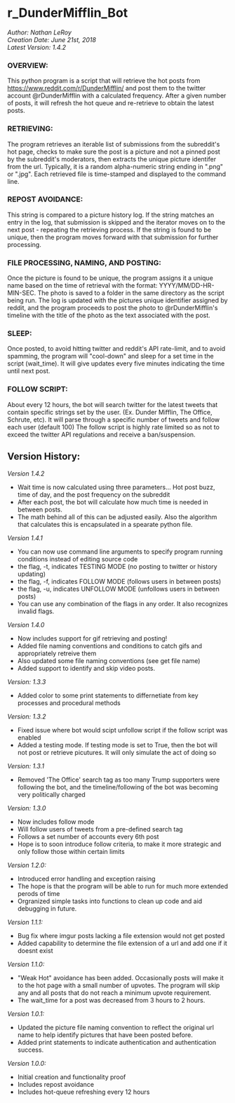 r_DunderMifflin_Bot
======
*Author: Nathan LeRoy*  
*Creation Date: June 21st, 2018*  
*Latest Version: 1.4.2*  


### OVERVIEW:
This python program is a script that will retrieve the hot posts from https://www.reddit.com/r/DunderMifflin/ and post them to the twitter account @rDunderMifflin with a calculated frequency. After a given number of posts, it will refresh the hot queue and re-retrieve to obtain the latest posts.

### RETRIEVING:
The program retrieves an iterable list of submissions from the subreddit's hot page, checks to make sure the post is a picture and not a pinned post by the subreddit's moderators, then extracts the unique picture identifer from the url. Typically, it is a random alpha-numeric string ending in ".png" or ".jpg". Each retrieved file is time-stamped and displayed to the command line.

### REPOST AVOIDANCE:
This string is compared to a picture history log. If the string matches an entry in the log, that submission is skipped and the iterator moves on to the next post - repeating the retrieving process. If the string is found to be unique, then the program moves forward with that submission for further processing.


### FILE PROCESSING, NAMING, AND POSTING:
Once the picture is found to be unique, the program assigns it a unique name based on the time of retrieval with the format:
YYYY/MM/DD-HR-MIN-SEC. The photo is saved to a folder in the same directory as the script being run. The log is updated with the pictures unique identifier assigned by reddit, and the program proceeds to post the photo to @rDunderMifflin's timeline with the title of the photo as the text associated with the post.

### SLEEP:
Once posted, to avoid hitting twitter and reddit's API rate-limit, and to avoid spamming, the program will "cool-down" and sleep for a set time in the script (wait_time). It will give updates every five minutes indicating the time until next post.

### FOLLOW SCRIPT:
About every 12 hours, the bot will search twitter for the latest tweets that contain specific strings set by the user. (Ex. Dunder Mifflin, The Office, Schrute, etc). It will parse through a specific number of tweets and follow each user (default 100)
The follow script is highly rate limited so as not to exceed the twitter API regulations and receive a ban/suspension.


Version History:
------
*Version 1.4.2*
  - Wait time is now calculated using three parameters... Hot post buzz, time of day, and the post frequency on the subreddit
  - After each post, the bot will calculate how much time is needed in between posts.
  - The math behind all of this can be adjusted easily. Also the algorithm that calculates this is encapsulated in a spearate python file.

*Version 1.4.1*
  * You can now use command line arguments to specify program running conditions instead of editing source code
  * the flag, -t, indicates TESTING MODE (no posting to twitter or history updating)
  * the flag, -f, indicates FOLLOW MODE (follows users in between posts)
  * the flag, -u, indicates UNFOLLOW MODE (unfollows users in between posts)
  * You can use any combination of the flags in any order. It also recognizes invalid flags.

*Version 1.4.0*
  * Now includes support for gif retrieving and posting!
  * Added file naming conventions and conditions to catch gifs and appropriately retreive them
  * Also updated some file naming conventions (see get file name)
  * Added support to identify and skip video posts. 

*Version: 1.3.3*
  * Added color to some print statements to differnetiate from key processes and procedural
	  methods

*Version: 1.3.2*
  * Fixed issue where bot would scipt unfollow script if the follow script was enabled
  * Added a testing mode. If testing mode is set to True, then the bot will not post or retrieve
	  picutures. It will only simulate the act of doing so

*Version: 1.3.1*
  * Removed 'The Office' search tag as too many Trump supporters were following the bot,
	and the timeline/following of the bot was becoming very politically charged

*Version: 1.3.0*
  * Now includes follow mode
  * Will follow users of tweets from a pre-defined search tag
  * Follows a set number of accounts every 6th post
  * Hope is to soon introduce follow criteria, to make it more strategic and only follow those within certain limits

*Version 1.2.0:*
  * Introduced error handling and exception raising
  * The hope is that the program will be able to run for much more extended perods of time
  * Orgranized simple tasks into functions to clean up code and aid debugging in future.

*Version 1.1.1:*
  * Bug fix where imgur posts lacking a file extension would not get posted
  * Added capability to determine the file extension of a url and add one if it doesnt
      exist

*Version 1.1.0:*
  * "Weak Hot" avoidance has been added. Occasionally posts will make it to the hot page with a small number of upvotes. The program will skip any and all posts that do not reach a minimum upvote requirement.
  * The wait_time for a post was decreased from 3 hours to 2 hours.

*Version 1.0.1:*
  * Updated the picture file naming convention to reflect the original url name to help identify pictures that have been posted before.
  * Added print statements to indicate authentication and authentication success.

*Version 1.0.0:*
  * Initial creation and functionality proof
  * Includes repost avoidance
  * Includes hot-queue refreshing every 12 hours
